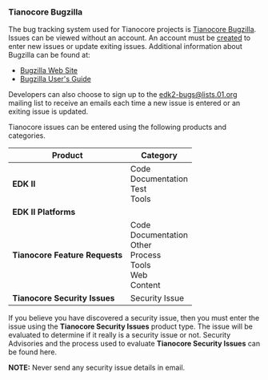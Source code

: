 <!-- [[Category:Defect Tracking]] -->
### Tianocore Bugzilla

The bug tracking system used for Tianocore projects is [Tianocore Bugzilla](https://tianocore.acgmultimedia.com).  Issues can be viewed without an account.  An account must be [created](https://tianocore.acgmultimedia.com/createaccount.cgi) to enter new issues or update exiting issues.  Additional information about Bugzilla can be found at:
* [Bugzilla Web Site](https://www.bugzilla.org/)
* [Bugzilla User's Guide](https://bugzilla.readthedocs.io/en/5.0/using/index.html)

Developers can also choose to sign up to the [edk2-bugs@lists.01.org](https://lists.01.org/mailman/listinfo/edk2-bugs) mailing list to receive an emails each time a new issue is entered or an exiting issue is updated.

Tianocore issues can be entered using the following products and categories.

| Product                        | Category                                           |
|--------------------------------|----------------------------------------------------|
| **EDK II**                     | Code<br/> Documentation<br/> Test<br/> Tools<br/>  |
| **EDK II Platforms**           |                                                    |
| **Tianocore Feature Requests** | Code<br/> Documentation<br/> Other<br/> Process<br/> Tools<br/> Web<br/> Content<br/> |
| **Tianocore Security Issues**  | Security Issue                                     |

If you believe you have discovered a security issue, then you must enter the issue using the **Tianocore Security Issues** product type.  The issue will be evaluated to determine if it really is a security issue or not.  Security Advisories and the process used to evaluate **Tianocore Security Issues** can be found here.

**NOTE:** Never send any security issue details in email.
